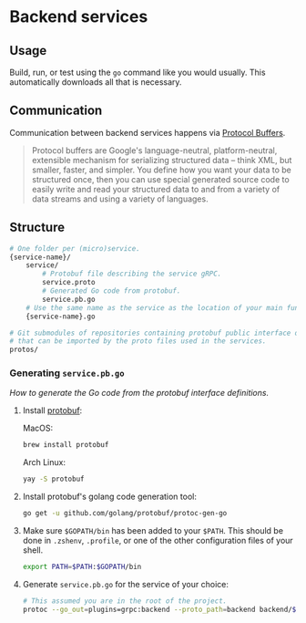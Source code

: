 # Backend services

## Usage

Build, run, or test using the `go` command like you would usually. This automatically downloads all that is necessary.

## Communication

Communication between backend services happens via [Protocol Buffers](https://developers.google.com/protocol-buffers/).

> Protocol buffers are Google's language-neutral, platform-neutral, extensible mechanism for serializing structured data – think XML, but smaller, faster, and simpler. You define how you want your data to be structured once, then you can use special generated source code to easily write and read your structured data to and from a variety of data streams and using a variety of languages.

## Structure

```bash
# One folder per (micro)service.
{service-name}/
    service/
        # Protobuf file describing the service gRPC.
        service.proto
        # Generated Go code from protobuf.
        service.pb.go
    # Use the same name as the service as the location of your main function.
    {service-name}.go

# Git submodules of repositories containing protobuf public interface definitions
# that can be imported by the proto files used in the services.
protos/
```

### Generating `service.pb.go`
_How to generate the Go code from the protobuf interface definitions._

1. Install [protobuf](https://github.com/protocolbuffers/protobuf):

    MacOS:

    ```bash
    brew install protobuf
    ```

    Arch Linux:

    ```bash
    yay -S protobuf
    ```

2. Install protobuf's golang code generation tool:

    ```bash
    go get -u github.com/golang/protobuf/protoc-gen-go
    ```

3. Make sure `$GOPATH/bin` has been added to your `$PATH`. This should be done in `.zshenv`, `.profile`, or one of the other configuration files of your shell.

    ```bash
    export PATH=$PATH:$GOPATH/bin
    ```

4. Generate `service.pb.go` for the service of your choice:

    ```bash
    # This assumed you are in the root of the project.
    protoc --go_out=plugins=grpc:backend --proto_path=backend backend/${SERVICE}/service/service.proto
    ```
